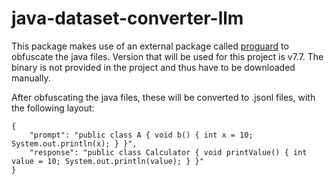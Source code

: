 # java-dataset-converter-llm

This package makes use of an external package called [proguard](https://github.com/Guardsquare/proguard?tab=readme-ov-file#-license) to obfuscate the java files.
Version that will be used for this project is v7.7. The binary is not provided in the project and thus have to be downloaded manually.

After obfuscating the java files, these will be converted to .jsonl files, with the following layout:

```jsonl
{
    "prompt": "public class A { void b() { int x = 10; System.out.println(x); } }",
    "response": "public class Calculator { void printValue() { int value = 10; System.out.println(value); } }"
}
```

